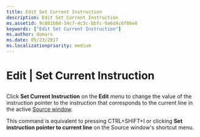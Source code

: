 ```yaml
---
title: Edit Set Current Instruction
description: Edit Set Current Instruction
ms.assetid: 9c881b6d-34c7-4c5c-bbfc-9a6d4c6f06e8
keywords: ["Edit Set Current Instruction"]
ms.author: domars
ms.date: 05/23/2017
ms.localizationpriority: medium
---
```


# Edit | Set Current Instruction


## <span id="ddk_edit_set_current_instruction_dbg"></span><span id="DDK_EDIT_SET_CURRENT_INSTRUCTION_DBG"></span>


Click **Set Current Instruction** on the **Edit** menu to change the value of the instruction pointer to the instruction that corresponds to the current line in the active [Source window](source-window.md).

This command is equivalent to pressing CTRL+SHIFT+I or clicking **Set instruction pointer to current line** on the Source window's shortcut menu.

 

 





